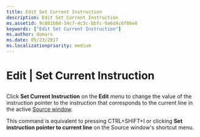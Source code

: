 ```yaml
---
title: Edit Set Current Instruction
description: Edit Set Current Instruction
ms.assetid: 9c881b6d-34c7-4c5c-bbfc-9a6d4c6f06e8
keywords: ["Edit Set Current Instruction"]
ms.author: domars
ms.date: 05/23/2017
ms.localizationpriority: medium
---
```


# Edit | Set Current Instruction


## <span id="ddk_edit_set_current_instruction_dbg"></span><span id="DDK_EDIT_SET_CURRENT_INSTRUCTION_DBG"></span>


Click **Set Current Instruction** on the **Edit** menu to change the value of the instruction pointer to the instruction that corresponds to the current line in the active [Source window](source-window.md).

This command is equivalent to pressing CTRL+SHIFT+I or clicking **Set instruction pointer to current line** on the Source window's shortcut menu.

 

 





